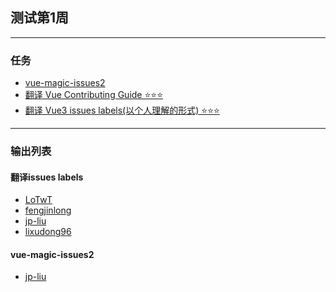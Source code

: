 ## 测试第1周
---
### 任务
- [vue-magic-issues2](https://github.com/cuixiaorui/vue-magic/issues/2)
- [翻译 Vue Contributing Guide
 ⭐️⭐️⭐️](https://github.com/vuejs/vue-next/blob/master/.github/contributing.md
)
- [翻译 Vue3 issues labels(以个人理解的形式) ⭐️⭐️⭐️](https://github.com/vuejs/vue-next/labels)

---
### 输出列表
#### 翻译issues labels
- [LoTwT](https://github.com/LoTwT/vue3-study/blob/master/src/docs/TranslateLabels.md)
- [fengjinlong](https://github.com/fengjinlong/vue3-issues/blob/main/issues的Labels/labels.md)
- [jp-liu](https://github.com/jp-liu/study-every-day/blob/main/src/vue/vue-issues/labels/index.md)
- [lixudong96](https://github.com/lixudong96/study-every-day/blob/main/1.labels-translation.md)

#### vue-magic-issues2
- [jp-liu](https://github.com/jp-liu/study-every-day/blob/main/src/vue/vue-issues/%231111/index.md)